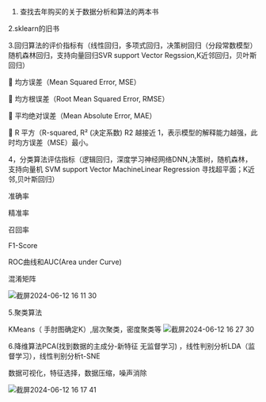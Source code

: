 1. 查找去年购买的关于数据分析和算法的两本书

2.sklearn的旧书

3.回归算法的评价指标有（线性回归，多项式回归，决策树回归（分段常数模型）随机森林回归，支持向量回归SVR support Vector Regssion,K近邻回归，贝叶斯回归）

 均方误差（Mean Squared Error, MSE）

 均方根误差（Root Mean Squared Error, RMSE）

 平均绝对误差（Mean Absolute Error, MAE）

 R 平方（R-squared, R² (决定系数) R2 越接近 1，表示模型的解释能力越强，此时均方误差（MSE）最小。

4，分类算法评估指标（逻辑回归，深度学习神经网络DNN,决策树，随机森林，支持向量机 SVM support Vector MachineLinear Regression 寻找超平面；K近邻,贝叶斯回归）

准确率

精准率

召回率

F1-Score

ROC曲线和AUC(Area under Curve)

混淆矩阵

![截屏2024-06-12 16 11 30](https://github.com/Vincent2015/ailearning/assets/6760575/9a1b0d4a-ba4a-495b-b79f-77c06fb71e31)


5.聚类算法

KMeans（ 手肘图确定K）,层次聚类，密度聚类等
![截屏2024-06-12 16 27 30](https://github.com/Vincent2015/ailearning/assets/6760575/55ae3087-a71e-4aad-8f1d-a9f5f973d970)

6.降维算法PCA(找到数据的主成分-新特征 无监督学习) ，线性判别分析LDA（监督学习），线性判别分析t-SNE

数据可视化，特征选择，数据压缩，噪声消除

![截屏2024-06-12 16 17 41](https://github.com/Vincent2015/ailearning/assets/6760575/b68a1bd1-568e-4ffe-b809-3b743aa830ef)
